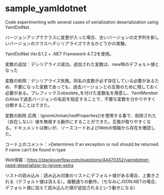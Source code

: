 # sample_yamldotnet
Code experimenting with several cases of serialization deserialization using YamlDotNet.

バージョンアップでクラスに変更が入った場合、古いバージョンの文字列を新しいバージョンのクラスへデシリアライズできるかどうかの実験。

YamlDotNet Ver.6.1.2 + .NET Framework 4.7.2を使用。

変数の追加：デシリアライズ成功。追加された変数は、new時のデフォルト値となった

変数の削除：デシリアライズ失敗。同名の変数が必ず存在している必要があるため、不要になった変数であっても、過去バージョンとの互換のために残しておく必要がある。プレフィックスobsolete_を付けた変数名を用意し、YamlMemberのAliasで過去バージョンの名前を指定することで、不要な変数を分かりやすく分類することはできた。

変数の削除 応用：IgnoreUnmatchedProperties()を使用する事で、削除された（存在しない）値を無視する動作にすることができた。互換が取りやすくなる。ドキュメントは無いが、ソースコードおよびWebの情報から存在を確認した。

  コード上のコメント：>Determines if an exception or null should be returned if name can't be found in type

  Web情報：https://stackoverflow.com/questions/44470352/yamldotnet-need-deserializer-to-ignore-extra

リストの読み込み：読み込み対象のリストにデフォルト値がある場合、上書きされる（デフォルト値は消える）。直観通りの動作。（ちなみにJSON.NETの場合、デフォルト値に加えて読み込んだ値が追加されるという動きになる）

